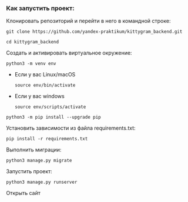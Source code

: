 ### Как запустить проект:

Клонировать репозиторий и перейти в него в командной строке:

```
git clone https://github.com/yandex-praktikum/kittygram_backend.git
```

```
cd kittygram_backend
```

Cоздать и активировать виртуальное окружение:

```
python3 -m venv env
```

* Если у вас Linux/macOS

    ```
    source env/bin/activate
    ```

* Если у вас windows

    ```
    source env/scripts/activate
    ```

```
python3 -m pip install --upgrade pip
```

Установить зависимости из файла requirements.txt:

```
pip install -r requirements.txt
```

Выполнить миграции:

```
python3 manage.py migrate
```

Запустить проект:

```
python3 manage.py runserver
```

Открыть сайт

